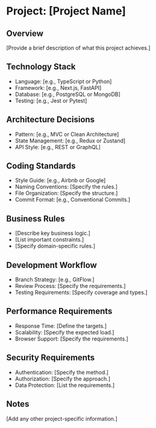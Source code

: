 # Project: [Project Name]

## Overview
[Provide a brief description of what this project achieves.]

## Technology Stack
- Language: [e.g., TypeScript or Python]
- Framework: [e.g., Next.js, FastAPI]
- Database: [e.g., PostgreSQL or MongoDB]
- Testing: [e.g., Jest or Pytest]

## Architecture Decisions
- Pattern: [e.g., MVC or Clean Architecture]
- State Management: [e.g., Redux or Zustand]
- API Style: [e.g., REST or GraphQL]

## Coding Standards
- Style Guide: [e.g., Airbnb or Google]
- Naming Conventions: [Specify the rules.]
- File Organization: [Specify the structure.]
- Commit Format: [e.g., Conventional Commits.]

## Business Rules
- [Describe key business logic.]
- [List important constraints.]
- [Specify domain-specific rules.]

## Development Workflow
- Branch Strategy: [e.g., GitFlow.]
- Review Process: [Specify the requirements.]
- Testing Requirements: [Specify coverage and types.]

## Performance Requirements
- Response Time: [Define the targets.]
- Scalability: [Specify the expected load.]
- Browser Support: [Specify the requirements.]

## Security Requirements
- Authentication: [Specify the method.]
- Authorization: [Specify the approach.]
- Data Protection: [List the requirements.]

## Notes
[Add any other project-specific information.]
